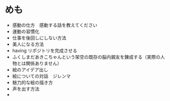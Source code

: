 # めも

- 感動の仕方　感動する話を教えてください
- 運動の習慣化
- 仕事を後回しにしない方法
- 美人になる方法
- having リポジトリを完成させる
- ふくしまだあきこちゃんという架空の既存の脳内親友を錬成する（実際の人物とは関係ありません）
- 絵のアイデア出し
- 絵についての対話　ジレンマ
- 魅力的な絵の描き方
- 声を出す方法
- 